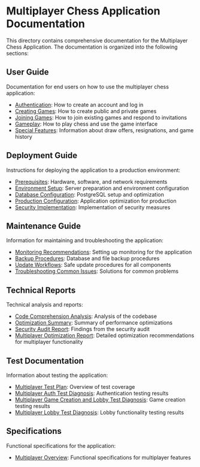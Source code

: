 # Multiplayer Chess Application Documentation

This directory contains comprehensive documentation for the Multiplayer Chess Application. The documentation is organized into the following sections:

## User Guide

Documentation for end users on how to use the multiplayer chess application:

- [Authentication](user-guide/authentication.md): How to create an account and log in
- [Creating Games](user-guide/creating-games.md): How to create public and private games
- [Joining Games](user-guide/joining-games.md): How to join existing games and respond to invitations
- [Gameplay](user-guide/gameplay.md): How to play chess and use the game interface
- [Special Features](user-guide/special-features.md): Information about draw offers, resignations, and game history

## Deployment Guide

Instructions for deploying the application to a production environment:

- [Prerequisites](deployment/prerequisites.md): Hardware, software, and network requirements
- [Environment Setup](deployment/environment-setup.md): Server preparation and environment configuration
- [Database Configuration](deployment/database-configuration.md): PostgreSQL setup and optimization
- [Production Configuration](deployment/production-configuration.md): Application optimization for production
- [Security Implementation](deployment/security-implementation.md): Implementation of security measures

## Maintenance Guide

Information for maintaining and troubleshooting the application:

- [Monitoring Recommendations](maintenance/monitoring.md): Setting up monitoring for the application
- [Backup Procedures](maintenance/backup.md): Database and file backup procedures
- [Update Workflows](maintenance/updates.md): Safe update procedures for all components
- [Troubleshooting Common Issues](maintenance/troubleshooting.md): Solutions for common problems

## Technical Reports

Technical analysis and reports:

- [Code Comprehension Analysis](reports/code_comprehension_analysis.md): Analysis of the codebase
- [Optimization Summary](reports/optimization_summary.md): Summary of performance optimizations
- [Security Audit Report](reports/security_audit_report.md): Findings from the security audit
- [Multiplayer Optimization Report](reports/optimization/multiplayer_optimization_report.md): Detailed optimization recommendations for multiplayer functionality

## Test Documentation

Information about testing the application:

- [Multiplayer Test Plan](tests/multiplayer_test_plan.md): Overview of test coverage
- [Multiplayer Auth Test Diagnosis](tests/multiplayer_auth_test_diagnosis.md): Authentication testing results
- [Multiplayer Game Creation and Lobby Test Diagnosis](tests/multiplayer_game_creation_and_lobby_test_diagnosis.md): Game creation testing results
- [Multiplayer Lobby Test Diagnosis](tests/multiplayer_lobby_test_diagnosis.md): Lobby functionality testing results

## Specifications

Functional specifications for the application:

- [Multiplayer Overview](specs/multiplayer_overview.md): Functional specifications for multiplayer features
